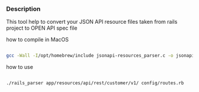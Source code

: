 
### Description

This tool help to convert your JSON API resource files taken from rails project to OPEN API spec file

how to compile in MacOS
```bash

gcc -Wall -I/opt/homebrew/include jsonapi-resources_parser.c -o jsonapi-resources_parser -L/opt/homebrew/lib -ljson-c
```

how to use 


```bash

./rails_parser app/resources/api/rest/customer/v1/ config/routes.rb
```
